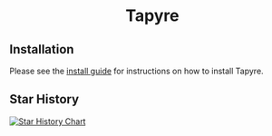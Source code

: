 <h1 align="center">Tapyre</h1>

## Installation

Please see the [install guide](./docs/install_guide.md) for instructions on how to install Tapyre.

## Star History

[![Star History Chart](https://api.star-history.com/svg?repos=tapyre/tapyre&type=Date)](https://www.star-history.com/#tapyre/tapyre&Date)
